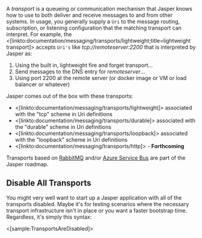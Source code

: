 <!--title:Messaging Transports-->

A *transport* is a queueing or communication mechanism that Jasper knows how to use to both deliver and receive messages to
and from other systems. In usage, you generally supply a `Uri` to the message routing, subscription, or listening configuration
that the matching transport can interpret. For example, the <[linkto:documentation/messaging/transports/lightweight;title=lightweight transport]>
accepts `Uri's` like *tcp://remoteserver:2200* that is interpreted by Jasper as:

1. Using the built in, lightweight fire and forget transport...
1. Send messages to the DNS entry for *remoteserver*...
1. Using port 2200 at the remote server (or docker image or VM or load balancer or whatever)

Jasper comes out of the box with these transports:

* <[linkto:documentation/messaging/transports/lightweight]> associated with the "tcp" scheme in Uri definitions
* <[linkto:documentation/messaging/transports/durable]> associated with the "durable" scheme in Uri definitions
* <[linkto:documentation/messaging/transports/loopback]> associated with the "loopback" scheme in Uri definitions
* <[linkto:documentation/messaging/transports/http]> - **Forthcoming**

Transports based on [RabbitMQ](https://www.rabbitmq.com/) and/or [Azure Service Bus](https://azure.microsoft.com/en-us/services/service-bus/) are part of the Jasper roadmap.


## Disable All Transports

You might very well want to start up a Jasper application with all of the transports disabled. Maybe it's for testing scenarios
where the necessary transport infrastructure isn't in place or you want a faster bootstrap time. Regardless, it's simply this syntax:

<[sample:TransportsAreDisabled]>


